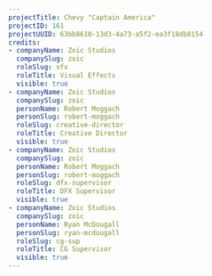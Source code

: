 ```yaml
---
projectTitle: Chevy "Captain America"
projectID: 161
projectUUID: 63bb8610-13d3-4a73-a5f2-ea3f18db8154
credits:
- companyName: Zoic Studios
  companySlug: zoic
  roleSlug: vfx
  roleTitle: Visual Effects
  visible: true
- companyName: Zoic Studios
  companySlug: zoic
  personName: Robert Moggach
  personSlug: robert-moggach
  roleSlug: creative-director
  roleTitle: Creative Director
  visible: true
- companyName: Zoic Studios
  companySlug: zoic
  personName: Robert Moggach
  personSlug: robert-moggach
  roleSlug: dfx-supervisor
  roleTitle: DFX Supervisor
  visible: true
- companyName: Zoic Studios
  companySlug: zoic
  personName: Ryan McDougall
  personSlug: ryan-mcdougall
  roleSlug: cg-sup
  roleTitle: CG Supervisor
  visible: true
---
```

